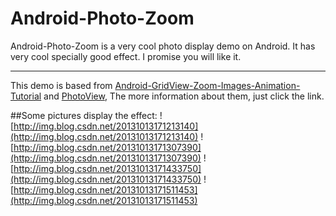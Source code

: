 Android-Photo-Zoom
==================

Android-Photo-Zoom is a very cool photo display demo on Android. It has very cool specially good effect. I promise you will like it.

-------------------
This demo is based from [Android-GridView-Zoom-Images-Animation-Tutorial](https://github.com/AndroidBegin/Android-GridView-Zoom-Images-Animation-Tutorial) and [PhotoView](https://github.com/chrisbanes/PhotoView),
The more information about them, just click the link. 

##Some pictures display the effect:
![http://img.blog.csdn.net/20131013171213140](http://img.blog.csdn.net/20131013171213140)   ![http://img.blog.csdn.net/20131013171307390](http://img.blog.csdn.net/20131013171307390) ![http://img.blog.csdn.net/20131013171433750](http://img.blog.csdn.net/20131013171433750)   ![http://img.blog.csdn.net/20131013171511453](http://img.blog.csdn.net/20131013171511453)
